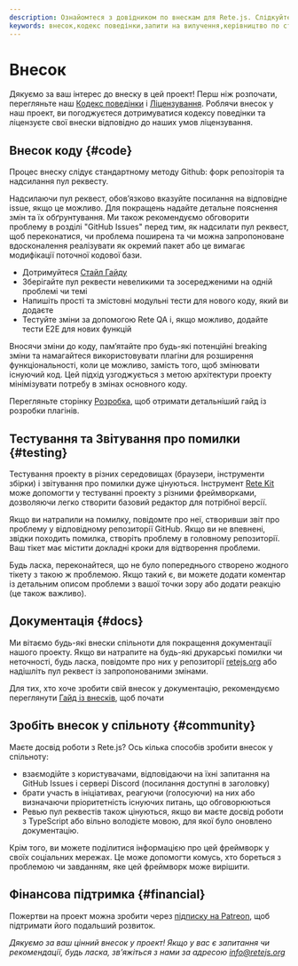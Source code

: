 ```yaml
---
description: Ознайомтеся з довідником по внескам для Rete.js. Слідкуйте за процесом внесення коду, практикою тестування, звітами про помилки та іншими цінними порадами
keywords: внесок,кодекс поведінки,запити на вилучення,керівництво по стилю
---
```


# Внесок

Дякуємо за ваш інтерес до внеску в цей проект! Перш ніж розпочати, перегляньте наш [Кодекс поведінки](/uk/docs/code-of-conduct) і [Ліцензування](/uk/docs/licensing). Роблячи внесок у наш проект, ви погоджуєтеся дотримуватися кодексу поведінки та ліцензуєте свої внески відповідно до наших умов ліцензування.

## Внесок коду {#code}

Процес внеску слідує стандартному методу Github: форк репозіторія та надсилання пул реквесту.

Надсилаючи пул реквест, обов’язково вказуйте посилання на відповідне issue, якщо це можливо. Для покращень надайте детальне пояснення змін та їх обґрунтування. Ми також рекомендуємо обговорити проблему в розділі "GitHub Issues" перед тим, як надсилати пул реквест, щоб переконатися, чи проблема поширена та чи можна запропоноване вдосконалення реалізувати як окремий пакет або це вимагає модифікації поточної кодової бази.

- Дотримуйтеся [Стайл Гайду](/uk/docs/development/#style-guide)
- Зберігайте пул реквести невеликими та зосередженими на одній проблемі чи темі
- Напишіть прості та змістовні модульні тести для нового коду, який ви додаєте
- Тестуйте зміни за допомогою Rete QA і, якщо можливо, додайте тести E2E для нових функцій

Вносячи зміни до коду, пам’ятайте про будь-які потенційні breaking зміни та намагайтеся використовувати плагіни для розширення функціональності, коли це можливо, замість того, щоб змінювати існуючий код. Цей підхід узгоджується з метою архітектури проекту мінімізувати потребу в змінах основного коду.

Перегляньте сторінку [Розробка](/uk/docs/development), щоб отримати детальніший гайд із розробки плагінів.

## Тестування та Звітування про помилки {#testing}

Тестування проекту в різних середовищах (браузери, інструменти збірки) і звітування про помилки дуже цінуються. Інструмент [Rete Kit](/uk/docs/development/rete-kit) може допомогти у тестуванні проекту з різними фреймворками, дозволяючи легко створити базовий редактор для потрібної версії.

Якщо ви натрапили на помилку, повідомте про неї, створивши звіт про проблему у відповідному репозиторії GitHub. Якщо ви не впевнені, звідки походить помилка, створіть проблему в головному репозиторії. Ваш тікет має містити докладні кроки для відтворення проблеми.

Будь ласка, переконайтеся, що не було попереднього створено жодного тікету з такою ж проблемою. Якщо такий є, ви можете додати коментар із детальним описом проблеми з вашої точки зору або додати реакцію (це також важливо).

## Документація {#docs}

Ми вітаємо будь-які внески спільноти для покращення документації нашого проекту. Якщо ви натрапите на будь-які друкарські помилки чи неточності, будь ласка, повідомте про них у репозиторії [retejs.org](https://github.com/retejs/retejs.org) або надішліть пул реквест із запропонованими змінами.

Для тих, хто хоче зробити свій внесок у документацію, рекомендуємо переглянути [Гайд із внесків](https://github.com/retejs/retejs.org/blob/main/CONTRIBUTION.md), щоб почати

## Зробіть внесок у спільноту {#community}

Маєте досвід роботи з Rete.js? Ось кілька способів зробити внесок у спільноту:

- взаємодійте з користувачами, відповідаючи на їхні запитання на GitHub Issues і сервері Discord (посилання доступні в заголовку)
- брати участь в ініціативах, реагуючи (голосуючи) на них або визначаючи пріоритетність існуючих питань, що обговорюються
- Ревью пул реквестів також цінуються, якщо ви маєте досвід роботи з TypeScript або вільно володієте мовою, для якої було оновлено документацію.

Крім того, ви можете поділитися інформацією про цей фреймворк у своїх соціальних мережах. Це може допомогти комусь, хто бореться з проблемою чи завданням, яке цей фреймворк може вирішити.

## Фінансова підтримка {#financial}

Пожертви на проект можна зробити через [підписку на Patreon](https://patreon.com/ni55an), щоб підтримати його подальший розвиток.

*Дякуємо за ваш цінний внесок у проект! Якщо у вас є запитання чи рекомендації, будь ласка, зв’яжіться з нами за адресою info@retejs.org*

